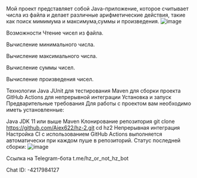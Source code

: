 Мой проект представляет собой Java-приложение, которое считывает числа из файла и делает различные арифметические действия, такие как поиск мимимума и максимума,суммы и произведения.
![image](https://github.com/Aiex622/hz-2/assets/103375331/33ec755b-99c9-4e07-8590-25b7e7c5961f)



Возможности
Чтение чисел из файла.

Вычисление минимального числа.

Вычисление максимального числа.

Вычисление суммы чисел.

Вычисление произведения чисел.

Технологии
Java
JUnit для тестирования
Maven для сборки проекта
GitHub Actions для непрерывной интеграции
Установка и запуск
Предварительные требования
Для работы с проектом вам необходимо иметь установленные:

Java JDK 11 или выше
Maven
Клонирование репозитория
git clone https://github.com/Aiex622/hz-2.git
cd hz2
Непрерывная интеграция
Настройка CI с использованием GitHub Actions выполняется автоматически при каждом пуше в репозиторий. Статус последней сборки:
![image](https://github.com/Aiex622/hz-2/assets/103375331/b21df7b2-146c-4b1c-81db-c72f90f69e5d)

Ссылка на Telegram-бота
t.me/hz_or_not_hz_bot

Chat ID: -4217984127
